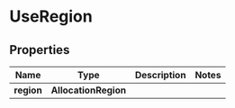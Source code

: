 

# UseRegion


## Properties

| Name | Type | Description | Notes |
|------------ | ------------- | ------------- | -------------|
|**region** | **AllocationRegion** |  |  |



